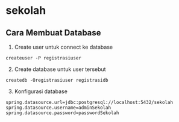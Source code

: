 # sekolah

## Cara Membuat Database
1. Create user untuk connect ke database
```
createuser -P registrasiuser
```

2. Create database untuk user tersebut
```
createdb -Oregistrasiuser registrasidb
```

3. Konfigurasi database
```
spring.datasource.url=jdbc:postgresql://localhost:5432/sekolah
spring.datasource.username=adminSekolah
spring.datasource.password=passwordSekolah
```